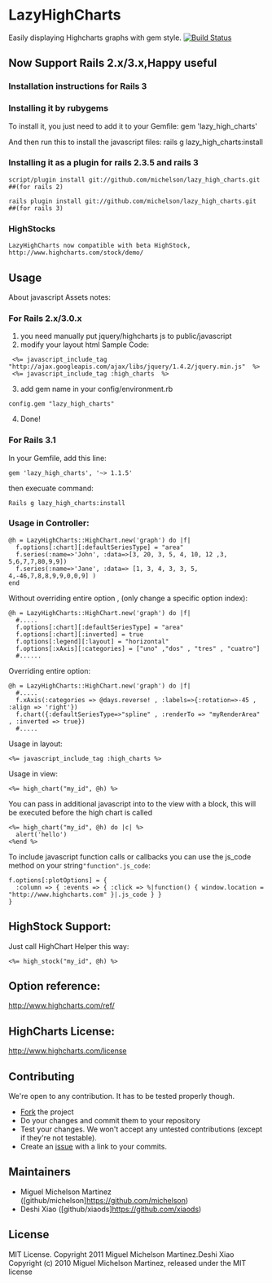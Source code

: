 # LazyHighCharts

Easily displaying Highcharts graphs with gem style.
[![Build Status](https://secure.travis-ci.org/michelson/lazy_high_charts.png)](http://travis-ci.org/michelson/lazy_high_charts)

## Now Support Rails 2.x/3.x,Happy useful

### Installation instructions for Rails 3

### Installing it by rubygems
To install it, you just need to add it to your Gemfile:
    gem 'lazy_high_charts'

And then run this to install the javascript files:
    rails g lazy_high_charts:install

### Installing it as a plugin for rails 2.3.5 and rails 3

    script/plugin install git://github.com/michelson/lazy_high_charts.git ##(for rails 2)

    rails plugin install git://github.com/michelson/lazy_high_charts.git  ##(for rails 3)

### HighStocks
    LazyHighCharts now compatible with beta HighStock, http://www.highcharts.com/stock/demo/

## Usage

About javascript Assets notes:

### For Rails 2.x/3.0.x
 
1. you need manually put jquery/highcharts js to public/javascript
2. modify your layout html
   Sample Code:
  ````
   <%= javascript_include_tag "http://ajax.googleapis.com/ajax/libs/jquery/1.4.2/jquery.min.js"  %>
   <%= javascript_include_tag :high_charts  %>
  ````

3. add gem name in your config/environment.rb
````
config.gem "lazy_high_charts"
````
4. Done!

### For Rails 3.1
In your Gemfile, add this line:
````
gem 'lazy_high_charts', '~> 1.1.5'
````
then execuate command:
````
Rails g lazy_high_charts:install
````

### Usage in Controller:
````
@h = LazyHighCharts::HighChart.new('graph') do |f|
  f.options[:chart][:defaultSeriesType] = "area"
  f.series(:name=>'John', :data=>[3, 20, 3, 5, 4, 10, 12 ,3, 5,6,7,7,80,9,9])
  f.series(:name=>'Jane', :data=> [1, 3, 4, 3, 3, 5, 4,-46,7,8,8,9,9,0,0,9] )
end
````

Without overriding entire option , (only change a specific option index):

````
@h = LazyHighCharts::HighChart.new('graph') do |f|
  #.....
  f.options[:chart][:defaultSeriesType] = "area"
  f.options[:chart][:inverted] = true
  f.options[:legend][:layout] = "horizontal"
  f.options[:xAxis][:categories] = ["uno" ,"dos" , "tres" , "cuatro"]
  #......
````

Overriding entire option:

````
@h = LazyHighCharts::HighChart.new('graph') do |f|
  #.....
  f.xAxis(:categories => @days.reverse! , :labels=>{:rotation=>-45 , :align => 'right'})
  f.chart({:defaultSeriesType=>"spline" , :renderTo => "myRenderArea" , :inverted => true})
  #.....
````


Usage in layout:
````
<%= javascript_include_tag :high_charts %>
````

Usage in view:
````
<%= high_chart("my_id", @h) %>
````

You can pass in additional javascript into to the view with a block, this will be executed before the high chart is called

````
<%= high_chart("my_id", @h) do |c| %>
  alert('hello')
<%end %>
````
To include javascript function calls or callbacks you can use the js_code method on your string`"function".js_code`:

````
f.options[:plotOptions] = { 
  :column => { :events => { :click => %|function() { window.location = "http://www.highcharts.com" }|.js_code } }
}
````
      

## HighStock Support:

Just call HighChart Helper this way:
````
<%= high_stock("my_id", @h) %>
````

## Option reference:

http://www.highcharts.com/ref/

## HighCharts License:

http://www.highcharts.com/license
     

## Contributing

We're open to any contribution. It has to be tested properly though.

* [Fork](http://help.github.com/forking/) the project
* Do your changes and commit them to your repository
* Test your changes. We won't accept any untested contributions (except if they're not testable).
* Create an [issue](https://github.com/michelson/lazy_high_charts/issues) with a link to your commits.

## Maintainers
* Miguel Michelson Martinez ([github/michelson]https://github.com/michelson)
* Deshi Xiao ([github/xiaods]https://github.com/xiaods)

## License
MIT License. Copyright 2011 Miguel Michelson Martinez.Deshi Xiao
Copyright (c) 2010 Miguel Michelson Martinez, released under the MIT license

